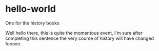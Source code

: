 # hello-world
One for the history books

Well hello there, this is quite the momentous event, I'm sure after completing this sentence the very course of history will have changed forever.
